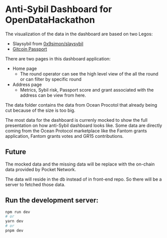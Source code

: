 # Anti-Sybil Dashboard for OpenDataHackathon

The visualization of the data in the dashboard are based on two Legos:

- Slaysybil from [0x9simon/slaysybil](https://github.com/0x9simon/slaysybil)
- [Gitcoin Passport](https://github.com/gitcoinco/passport)

There are two pages in this dashboard application:

- Home page
  - The round operator can see the high level view of the all the round or can filter by specific round
- Address page
  - Metrics, Sybil risk, Passport score and grant associated with the address can be view from here.

The data folder contains the data from Ocean Procotol that already being cut because of the size is too big.

The most data for the dashboard is currenly mocked to show the full presentation on how anti-Sybil dashboard looks like. Some data are directly coming from the Ocean Protocol marketplace like the Fantom grants application, Fantom grants votes and GR15 contributions.

## Future

The mocked data and the missing data will be replace with the on-chain data provided by Pocket Network.

The data will reside in the db instead of in front-end repo. So there will be a server to fetched those data.

## Run the development server:

```bash
npm run dev
# or
yarn dev
# or
pnpm dev
```
